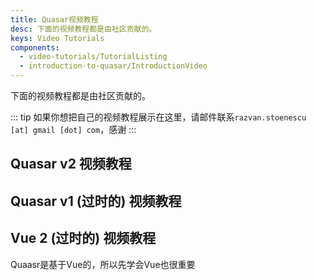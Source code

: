 ```yaml
---
title: Quasar视频教程
desc: 下面的视频教程都是由社区贡献的。
keys: Video Tutorials
components:
  - video-tutorials/TutorialListing
  - introduction-to-quasar/IntroductionVideo
---
```


<introduction-video />

下面的视频教程都是由社区贡献的。

::: tip
如果你想把自己的视频教程展示在这里，请邮件联系`razvan.stoenescu [at] gmail [dot] com`，感谢
:::

## Quasar v2 视频教程

<tutorial-listing which="quasar-v2" />

## Quasar v1 (过时的) 视频教程

<tutorial-listing which="quasar-v1" />

## Vue 2 (过时的) 视频教程

Quaasr是基于Vue的，所以先学会Vue也很重要

<tutorial-listing which="vue" />
